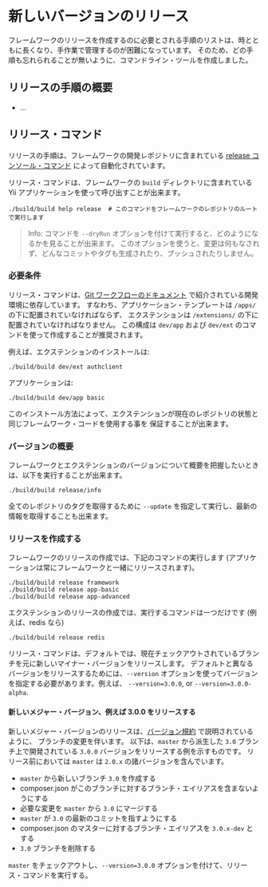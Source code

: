 新しいバージョンのリリース
==========================

フレームワークのリリースを作成するのに必要とされる手順のリストは、時とともに長くなり、手作業で管理するのが困難になっています。
そのため、どの手順も忘れられることが無いように、コマンドライン・ツールを作成しました。

リリースの手順の概要
--------------------

- ...

リリース・コマンド
------------------

リリースの手順は、フレームワークの開発レポジトリに含まれている [release コンソール・コマンド](../../build/controllers/ReleaseController.php)
によって自動化されています。

リリース・コマンドは、フレームワークの `build` ディレクトリに含まれている Yii
アプリケーションを使って呼び出すことが出来ます。

    ./build/build help release  # このコマンドをフレームワークのレポジトリのルートで実行します

> Info: コマンドを `--dryRun` オプションを付けて実行すると、どのようになるかを見ることが出来ます。
> このオプションを使うと、変更は何もなされず、どんなコミットやタグも生成されたり、プッシュされたりしません。

### 必要条件

リリース・コマンドは、[Git ワークフローのドキュメント](git-workflow.md#extensions) で紹介されている開発環境に依存しています。
すなわち、アプリケーション・テンプレートは `/apps/` の下に配置されていなければならず、
エクステンションは `/extensions/` の下に配置されていなければなりません。
この構成は `dev/app` および `dev/ext` のコマンドを使って作成することが推奨されます。

例えば、エクステンションのインストールは:

    ./build/build dev/ext authclient

アプリケーションは:

    ./build/build dev/app basic

このインストール方法によって、エクステンションが現在のレポジトリの状態と同じフレームワーク・コードを使用する事を
保証することが出来ます。

### バージョンの概要

フレームワークとエクステンションのバージョンについて概要を把握したいときは、以下を実行することが出来ます。

    ./build/build release/info

全てのレポジトリのタグを取得するために `--update` を指定して実行し、最新の情報を取得することも出来ます。

### リリースを作成する

フレームワークのリリースの作成では、下記のコマンドの実行します (アプリケーションは常にフレームワークと一緒にリリースされます)。

    ./build/build release framework
    ./build/build release app-basic
    ./build/build release app-advanced

エクステンションのリリースの作成では、実行するコマンドは一つだけです (例えば、redis なら)

    ./build/build release redis

リリース・コマンドは、デフォルトでは、現在チェックアウトされているブランチを元に新しいマイナー・バージョンをリリースします。
デフォルトと異なるバージョンをリリースするためには、`--version` オプションを使ってバージョンを指定する必要があります。例えば、
`--version=3.0.0`, or `--version=3.0.0-alpha`.


#### 新しいメジャー・バージョン、例えば 3.0.0 をリリースする

新しいメジャー・バージョンのリリースは、[バージョン規約](versions.md) で説明されているように、
ブランチの変更を伴います。
以下は、`master` から派生した `3.0` ブランチ上で開発されている 
`3.0.0` バージョンをリリースする例を示すものです。
リリース前においては `master` は `2.0.x` の諸バージョンを含んでいます。

- `master` から新しいブランチ `3.0` を作成する
- composer.json がこのブランチに対するブランチ・エイリアスを含まないようにする
- 必要な変更を `master` から `3.0` にマージする
- `master` が `3.0` の最新のコミットを指すようにする
- composer.json のマスターに対するブランチ・エイリアスを `3.0.x-dev` とする
- `3.0` ブランチを削除する

`master` をチェックアウトし、`--version=3.0.0` オプションを付けて、リリース・コマンドを実行する。

